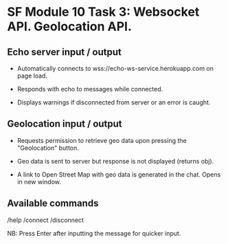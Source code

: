 SF Module 10 Task 3: Websocket API. Geolocation API.
==================================================================

## Echo server input / output

- Automatically connects to wss://echo-ws-service.herokuapp.com on page load.

- Responds with echo to messages while connected.

- Displays warnings if disconnected from server or an error is caught.

## Geolocation input / output

- Requests permission to retrieve geo data upon pressing the "Geolocation" button.

- Geo data is sent to server but response is not displayed (returns obj).

- A link to Open Street Map with geo data is generated in the chat. Opens in new window.

## Available commands

/help
/connect
/disconnect

NB: Press Enter after inputting the message for quicker input.